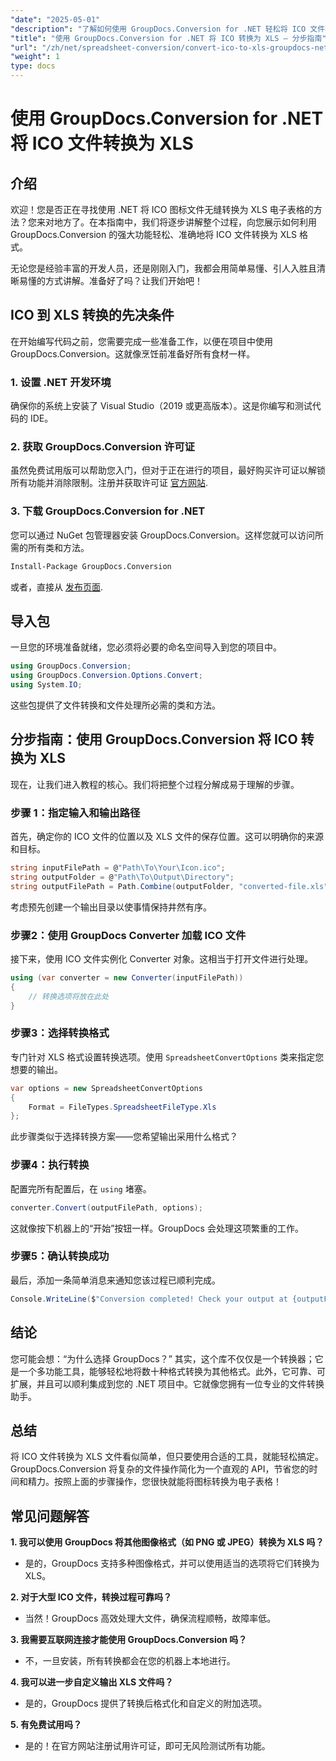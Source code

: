 ```yaml
---
"date": "2025-05-01"
"description": "了解如何使用 GroupDocs.Conversion for .NET 轻松将 ICO 文件转换为 XLS 格式。按照本分步指南，即可在您的 C# 项目中实现无缝文件转换。"
"title": "使用 GroupDocs.Conversion for .NET 将 ICO 转换为 XLS — 分步指南"
"url": "/zh/net/spreadsheet-conversion/convert-ico-to-xls-groupdocs-net/"
"weight": 1
type: docs
---
```

# 使用 GroupDocs.Conversion for .NET 将 ICO 文件转换为 XLS

## 介绍

欢迎！您是否正在寻找使用 .NET 将 ICO 图标文件无缝转换为 XLS 电子表格的方法？您来对地方了。在本指南中，我们将逐步讲解整个过程，向您展示如何利用 GroupDocs.Conversion 的强大功能轻松、准确地将 ICO 文件转换为 XLS 格式。

无论您是经验丰富的开发人员，还是刚刚入门，我都会用简单易懂、引人入胜且清晰易懂的方式讲解。准备好了吗？让我们开始吧！


## ICO 到 XLS 转换的先决条件

在开始编写代码之前，您需要完成一些准备工作，以便在项目中使用 GroupDocs.Conversion。这就像烹饪前准备好所有食材一样。

### 1. 设置 .NET 开发环境

确保你的系统上安装了 Visual Studio（2019 或更高版本）。这是你编写和测试代码的 IDE。

### 2. 获取 GroupDocs.Conversion 许可证

虽然免费试用版可以帮助您入门，但对于正在进行的项目，最好购买许可证以解锁所有功能并消除限制。注册并获取许可证 [官方网站](https://purchase。groupdocs.com/buy).

### 3. 下载 GroupDocs.Conversion for .NET

您可以通过 NuGet 包管理器安装 GroupDocs.Conversion。这样您就可以访问所需的所有类和方法。 

```bash
Install-Package GroupDocs.Conversion
```
或者，直接从 [发布页面](https://releases。groupdocs.com/conversion/net/).


## 导入包

一旦您的环境准备就绪，您必须将必要的命名空间导入到您的项目中。

```csharp
using GroupDocs.Conversion;
using GroupDocs.Conversion.Options.Convert;
using System.IO;
```

这些包提供了文件转换和文件处理所必需的类和方法。


## 分步指南：使用 GroupDocs.Conversion 将 ICO 转换为 XLS

现在，让我们进入教程的核心。我们将把整个过程分解成易于理解的步骤。

### 步骤 1：指定输入和输出路径

首先，确定你的 ICO 文件的位置以及 XLS 文件的保存位置。这可以明确你的来源和目标。

```csharp
string inputFilePath = @"Path\To\Your\Icon.ico";
string outputFolder = @"Path\To\Output\Directory";
string outputFilePath = Path.Combine(outputFolder, "converted-file.xls");
```

考虑预先创建一个输出目录以使事情保持井然有序。

### 步骤2：使用 GroupDocs Converter 加载 ICO 文件

接下来，使用 ICO 文件实例化 Converter 对象。这相当于打开文件进行处理。

```csharp
using (var converter = new Converter(inputFilePath))
{
    // 转换选项将放在此处
}
```

### 步骤3：选择转换格式

专门针对 XLS 格式设置转换选项。使用 `SpreadsheetConvertOptions` 类来指定您想要的输出。

```csharp
var options = new SpreadsheetConvertOptions 
{ 
    Format = FileTypes.SpreadsheetFileType.Xls 
};
```

此步骤类似于选择转换方案——您希望输出采用什么格式？

### 步骤4：执行转换

配置完所有配置后，在 `using` 堵塞。

```csharp
converter.Convert(outputFilePath, options);
```

这就像按下机器上的“开始”按钮一样。GroupDocs 会处理这项繁重的工作。

### 步骤5：确认转换成功

最后，添加一条简单消息来通知您该过程已顺利完成。

```csharp
Console.WriteLine($"Conversion completed! Check your output at {outputFolder}");
```

## 结论

您可能会想：“为什么选择 GroupDocs？” 其实，这个库不仅仅是一个转换器；它是一个多功能工具，能够轻松地将数十种格式转换为其他格式。此外，它可靠、可扩展，并且可以顺利集成到您的 .NET 项目中。它就像您拥有一位专业的文件转换助手。


## 总结

将 ICO 文件转换为 XLS 文件看似简单，但只要使用合适的工具，就能轻松搞定。GroupDocs.Conversion 将复杂的文件操作简化为一个直观的 API，节省您的时间和精力。按照上面的步骤操作，您很快就能将图标转换为电子表格！


## 常见问题解答

**1. 我可以使用 GroupDocs 将其他图像格式（如 PNG 或 JPEG）转换为 XLS 吗？**  

- 是的，GroupDocs 支持多种图像格式，并可以使用适当的选项将它们转换为 XLS。

**2. 对于大型 ICO 文件，转换过程可靠吗？**  

- 当然！GroupDocs 高效处理大文件，确保流程顺畅，故障率低。

**3. 我需要互联网连接才能使用 GroupDocs.Conversion 吗？**  

- 不，一旦安装，所有转换都会在您的机器上本地进行。

**4. 我可以进一步自定义输出 XLS 文件吗？**  

- 是的，GroupDocs 提供了转换后格式化和自定义的附加选项。

**5. 有免费试用吗？**  

- 是的！在官方网站注册试用许可证，即可无风险测试所有功能。